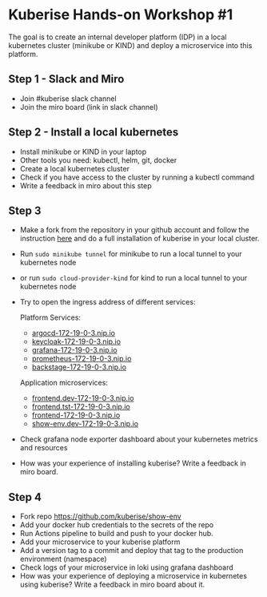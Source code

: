 # Kuberise Hands-on Workshop #1

The goal is to create an internal developer platform (IDP) in a local kubernetes cluster (minikube or KIND) and deploy a microservice into this platform.

## Step 1 - Slack and Miro

- Join #kuberise slack channel
- Join the miro board (link in slack channel)

## Step 2 - Install a local kubernetes

- Install minikube or KIND in your laptop
- Other tools you need: kubectl, helm, git, docker
- Create a local kubernetes cluster
- Check if you have access to the cluster by running a kubectl command
- Write a feedback in miro about this step

## Step 3

- Make a fork from the repository in your github account and follow the instruction [here](../../README.md) and do a full installation of kuberise in your local cluster.
- Run `sudo minikube tunnel` for minikube to run a local tunnel to your kubernetes node
- or run `sudo cloud-provider-kind` for kind to run a local tunnel to your kubernetes node
- Try to open the ingress address of different services:

  Platform Services:
  - [argocd-172-19-0-3.nip.io](http://argocd-172-19-0-3.nip.io)
  - [keycloak-172-19-0-3.nip.io](http://keycloak-172-19-0-3.nip.io)
  - [grafana-172-19-0-3.nip.io](http://grafana-172-19-0-3.nip.io)
  - [prometheus-172-19-0-3.nip.io](http://prometheus-172-19-0-3.nip.io)
  - [backstage-172-19-0-3.nip.io](http://backstage-172-19-0-3.nip.io)

  Application microservices:
  - [frontend.dev-172-19-0-3.nip.io](http://frontend.dev-172-19-0-3.nip.io)
  - [frontend.tst-172-19-0-3.nip.io](http://frontend.tst-172-19-0-3.nip.io)
  - [frontend-172-19-0-3.nip.io](http://frontend-172-19-0-3.nip.io)
  - [show-env.dev-172-19-0-3.nip.io](http://show-env.dev-172-19-0-3.nip.io)

- Check grafana node exporter dashboard about your kubernetes metrics and resources
- How was your experience of installing kuberise? Write a feedback in miro board.

## Step 4

- Fork repo https://github.com/kuberise/show-env
- Add your docker hub credentials to the secrets of the repo
- Run Actions pipeline to build and push to your docker hub.
- Add your microservice to your kuberise platform
- Add a version tag to a commit and deploy that tag to the production environment (namespace)
- Check logs of your microservice in loki using grafana dashboard
- How was your experience of deploying a microservice in kubernetes using kuberise? Write a feedback in miro board about it.
